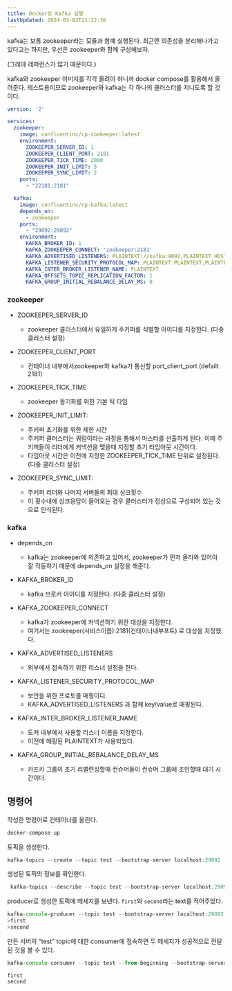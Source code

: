 ```yaml
---
title: Docker로 Kafka 실행
lastUpdated: 2024-03-02T21:22:36
---
```


kafka는 보통 zookeeper라는 모듈과 함꼐 실행된다. 최근엔 의존성을 분리해나가고 있다고는 하지만, 우선은 zookeeper와 함께 구성해보자.

(그래야 레퍼런스가 많기 때문이다.)

kafka와 zookeeper 이미지를 각각 올려야 하니까 docker compose를 활용해서 올려준다. 테스트용이므로 zookeeper와 kafka는 각 하나의 클러스터를 지니도록 할 것이다.

```yml
version: '2'

services:
  zookeeper:
    image: confluentinc/cp-zookeeper:latest
    environment:
      ZOOKEEPER_SERVER_ID: 1
      ZOOKEEPER_CLIENT_PORT: 2181
      ZOOKEEPER_TICK_TIME: 2000
      ZOOKEEPER_INIT_LIMIT: 5
      ZOOKEEPER_SYNC_LIMIT: 2
    ports:
      - "22181:2181"

  kafka:
    image: confluentinc/cp-kafka:latest
    depends_on:
      - zookeeper
    ports:
      - "29092:29092"
    environment:
      KAFKA_BROKER_ID: 1
      KAFKA_ZOOKEEPER_CONNECT: 'zookeeper:2181'
      KAFKA_ADVERTISED_LISTENERS: PLAINTEXT://kafka:9092,PLAINTEXT_HOST://localhost:29092
      KAFKA_LISTENER_SECURITY_PROTOCOL_MAP: PLAINTEXT:PLAINTEXT,PLAINTEXT_HOST:PLAINTEXT
      KAFKA_INTER_BROKER_LISTENER_NAME: PLAINTEXT
      KAFKA_OFFSETS_TOPIC_REPLICATION_FACTOR: 1
      KAFKA_GROUP_INITIAL_REBALANCE_DELAY_MS: 0
```

### zookeeper

- ZOOKEEPER_SERVER_ID
    - zookeeper 클러스터에서 유일하게 주키퍼를 식별할 아이디를 지정한다. (다중 클러스터 설정)

- ZOOKEEPER_CLIENT_PORT
    - 컨테이너 내부에서zookeeper와 kafka가 통신할 port_client_port (defailt 2181)

- ZOOKEEPER_TICK_TIME
    - zookeeper 동기화를 위한 기본 틱 타임

- ZOOKEEPER_INIT_LIMIT:
    - 주키퍼 초기화를 위한 제한 시간
    - 주키퍼 클러스터는 쿼럼이라는 과정을 통해서 마스터를 선출하게 된다. 이때 주키퍼들이 리더에게 커넥션을 맺을때 지정할 초기 타임아웃 시간이다.
    - 타임아웃 시간은 이전에 지정한 ZOOKEEPER_TICK_TIME 단위로 설정된다. (다중 클러스터 설정)

- ZOOKEEPER_SYNC_LIMIT:
    - 주키퍼 리더와 나머지 서버들의 최대 싱크횟수
    - 이 횟수내에 싱크응답이 들어오는 경우 클러스터가 정상으로 구성되어 있는 것으로 인식된다.

### kafka

- depends_on
    - kafka는 zookeeper에 의존하고 있어서, zookeeper가 먼저 올라와 있어야 잘 작동하기 때문에 depends_on 설정을 해준다.

- KAFKA_BROKER_ID
    - kafka 브로커 아이디를 지정한다. (다중 클러스터 설정)

- KAFKA_ZOOKEEPER_CONNECT
    - kafka가 zookeeper에 커넥션하기 위한 대상을 지정한다.
    - 여기서는 zookeeper(서비스이름):2181(컨테이너내부포트) 로 대상을 지정했다.

- KAFKA_ADVERTISED_LISTENERS 
    - 외부에서 접속하기 위한 리스너 설정을 한다.

- KAFKA_LISTENER_SECURITY_PROTOCOL_MAP
    - 보안을 위한 프로토콜 매핑이디.
    - KAFKA_ADVERTISED_LISTENERS 과 함께 key/value로 매핑된다.

- KAFKA_INTER_BROKER_LISTENER_NAME
    - 도커 내부에서 사용할 리스너 이름을 지정한다.
    - 이전에 매핑된 PLAINTEXT가 사용되었다.

- KAFKA_GROUP_INITIAL_REBALANCE_DELAY_MS
    - 카프카 그룹이 초기 리밸런싱할때 컨슈머들이 컨슈머 그룹에 조인할때 대기 시간이다.

## 명령어

작성한 명령어로 컨테이너를 올린다.

```js
docker-compose up
```

토픽을 생성한다.

```js
kafka-topics --create --topic test --bootstrap-server localhost:29092
```

생성된 토픽의 정보를 확인한다.

```js
 kafka-topics --describe --topic test --bootstrap-server localhost:29092
```

producer로 생성한 토픽에 메세지를 보낸다. `first`와 `second`라는 text를 적어주었다.

```js
kafka-console-producer --topic test --bootstrap-server localhost:29092
>first
>second
```

만든 서버의 "test" topic에 대한 consumer에 접속하면 두 메세지가 성공적으로 전달된 것을 볼 수 있다.

```js
kafka-console-consumer --topic test --from-beginning --bootstrap-server localhost:29092 
```

```
first
second
```